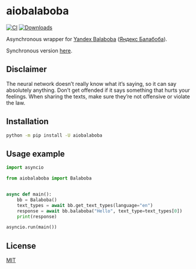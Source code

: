 # aiobalaboba

[![CI](https://github.com/monosans/aiobalaboba/actions/workflows/ci.yml/badge.svg)](https://github.com/monosans/aiobalaboba/actions/workflows/ci.yml)
[![Downloads](https://static.pepy.tech/badge/aiobalaboba)](https://pepy.tech/project/aiobalaboba)

Asynchronous wrapper for [Yandex Balaboba](https://yandex.com/lab/yalm-en) ([Яндекс Балабоба](https://yandex.ru/lab/yalm)).

Synchronous version [here](https://github.com/monosans/balaboba).

## Disclaimer

The neural network doesn’t really know what it’s saying, so it can say absolutely anything. Don’t get offended if it says something that hurts your feelings. When sharing the texts, make sure they’re not offensive or violate the law.

## Installation

```bash
python -m pip install -U aiobalaboba
```

## Usage example

```python
import asyncio

from aiobalaboba import Balaboba


async def main():
    bb = Balaboba()
    text_types = await bb.get_text_types(language="en")
    response = await bb.balaboba("Hello", text_type=text_types[0])
    print(response)

asyncio.run(main())
```

## License

[MIT](https://github.com/monosans/aiobalaboba/blob/main/LICENSE)
